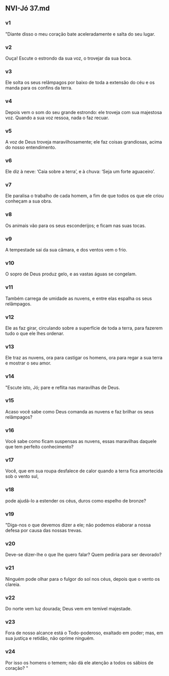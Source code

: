 ## NVI-Jó 37.md
### v1
 "Diante disso o meu coração bate aceleradamente e salta do seu lugar.
### v2
 Ouça! Escute o estrondo da sua voz, o trovejar da sua boca.
### v3
 Ele solta os seus relâmpagos por baixo de toda a extensão do céu e os manda para os confins da terra.
### v4
 Depois vem o som do seu grande estrondo: ele troveja com sua majestosa voz. Quando a sua voz ressoa, nada o faz recuar.
### v5
 A voz de Deus troveja maravilhosamente; ele faz coisas grandiosas, acima do nosso entendimento.
### v6
 Ele diz à neve: ‘Caia sobre a terra’, e à chuva: ‘Seja um forte aguaceiro’.
### v7
 Ele paralisa o trabalho de cada homem, a fim de que todos os que ele criou conheçam a sua obra.
### v8
 Os animais vão para os seus esconderijos; e ficam nas suas tocas.
### v9
 A tempestade sai da sua câmara, e dos ventos vem o frio.
### v10
 O sopro de Deus produz gelo, e as vastas águas se congelam.
### v11
 Também carrega de umidade as nuvens, e entre elas espalha os seus relâmpagos.
### v12
 Ele as faz girar, circulando sobre a superfície de toda a terra, para fazerem tudo o que ele lhes ordenar.
### v13
 Ele traz as nuvens, ora para castigar os homens, ora para regar a sua terra e mostrar o seu amor.
### v14
 "Escute isto, Jó; pare e reflita nas maravilhas de Deus.
### v15
 Acaso você sabe como Deus comanda as nuvens e faz brilhar os seus relâmpagos?
### v16
 Você sabe como ficam suspensas as nuvens, essas maravilhas daquele que tem perfeito conhecimento?
### v17
 Você, que em sua roupa desfalece de calor quando a terra fica amortecida sob o vento sul,
### v18
 pode ajudá-lo a estender os céus, duros como espelho de bronze?
### v19
 "Diga-nos o que devemos dizer a ele; não podemos elaborar a nossa defesa por causa das nossas trevas.
### v20
 Deve-se dizer-lhe o que lhe quero falar? Quem pediria para ser devorado?
### v21
 Ninguém pode olhar para o fulgor do sol nos céus, depois que o vento os clareia.
### v22
 Do norte vem luz dourada; Deus vem em temível majestade.
### v23
 Fora de nosso alcance está o Todo-poderoso, exaltado em poder; mas, em sua justiça e retidão, não oprime ninguém.
### v24
 Por isso os homens o temem; não dá ele atenção a todos os sábios de coração? "
